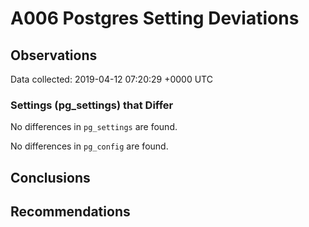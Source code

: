 # A006 Postgres Setting Deviations #

## Observations ##
Data collected: 2019-04-12 07:20:29 +0000 UTC  

### Settings (pg_settings) that Differ ###

No differences in `pg_settings` are found.


No differences in `pg_config` are found.



## Conclusions ##


## Recommendations ##

